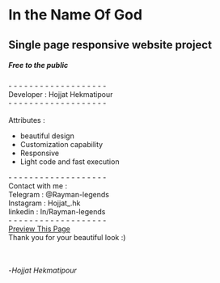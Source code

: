 <h1>In the Name Of God</h1>
<h2>Single page responsive website project</h2>
<h5>Free to the public</h5>
- - - - - - - - - - - - - - - - - - -
<br>
Developer : Hojjat Hekmatipour 
<br>
<bold>
- - - - - - - - - - - - - - - - - - -  
</bold>
<br>
<br>
Attributes : 
<br>
<ul>
  <li>beautiful design</li>
  <li>Customization capability</li>
  <li>Responsive</li>
  <li>Light code and fast execution</li>
</ul>
- - - - - - - - - - - - - - - - - - - 
<br>
Contact with me : 
<br>
Telegram : @Rayman-legends
<br>
Instagram : Hojjat_.hk
<br>
linkedin : In/Rayman-legends
<br>
- - - - - - - - - - - - -  - - - - - - 
<br>
<a href="https://rayman-legend.github.io/Single-page-responsive-website-project__01/">Preview This Page</a>
<br>
Thank you for your beautiful look :)
<br><br><br>


-<i>Hojjat Hekmatipour</i>
